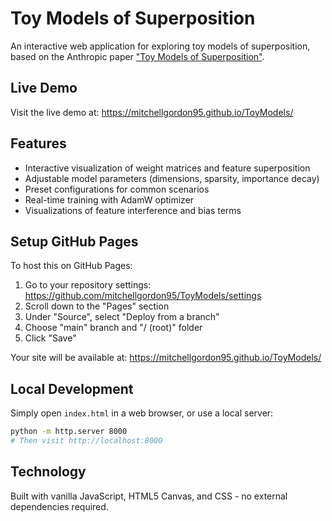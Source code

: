 # Toy Models of Superposition

An interactive web application for exploring toy models of superposition, based on the Anthropic paper ["Toy Models of Superposition"](https://transformer-circuits.pub/2022/toy_model/index.html).

## Live Demo

Visit the live demo at: https://mitchellgordon95.github.io/ToyModels/

## Features

- Interactive visualization of weight matrices and feature superposition
- Adjustable model parameters (dimensions, sparsity, importance decay)
- Preset configurations for common scenarios
- Real-time training with AdamW optimizer
- Visualizations of feature interference and bias terms

## Setup GitHub Pages

To host this on GitHub Pages:

1. Go to your repository settings: https://github.com/mitchellgordon95/ToyModels/settings
2. Scroll down to the "Pages" section
3. Under "Source", select "Deploy from a branch"
4. Choose "main" branch and "/ (root)" folder
5. Click "Save"

Your site will be available at: https://mitchellgordon95.github.io/ToyModels/

## Local Development

Simply open `index.html` in a web browser, or use a local server:

```bash
python -m http.server 8000
# Then visit http://localhost:8000
```

## Technology

Built with vanilla JavaScript, HTML5 Canvas, and CSS - no external dependencies required.
